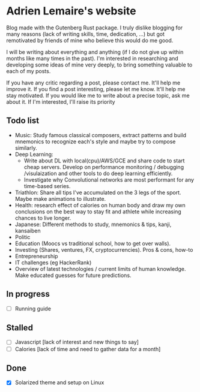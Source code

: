 # Adrien Lemaire's website

Blog made with the Gutenberg Rust package.
I truly dislike blogging for many reasons (lack of writing skills, time,
dedication, …) but got remotivated by friends of mine who believe this would do
me good.

I will be writing about everything and anything (if I do not give up within
months like many times in the past). I'm interested in researching and
developing some ideas of mine very deeply, to bring something valuable to each
of my posts.

If you have any critic regarding a post, please contact me. It'll help me
improve it.
If you find a post interesting, please let me know. It'll help me stay
motivated.
If you would like me to write about a precise topic, ask me about it. If I'm
interested, I'll raise its priority

## Todo list

* Music: Study famous classical composers, extract patterns and build mnemonics
  to recognize each's style and maybe try to compose similarly.
* Deep Learning:
    * Write about DL with local(cpu)/AWS/GCE and share code to start cheap
  servers. Develop on performance monitoring / debugging /visulaization and other tools to do
  deep learning efficiently.
    * Investigate why Convolutional networks are most performant for any time-based
      series.
* Triathlon: Share all tips I've accumulated on the 3 legs of the sport. Maybe
  make animations to illustrate.
* Health: research effect of calories on human body and draw my own conclusions
  on the best way to stay fit and athlete while increasing chances to live
  longer.
* Japanese: Different methods to study, mnemonics & tips, kanji, kansaiben
* Politic
* Education (Moocs vs traditional school, how to get over walls).
* Investing  (Shares, ventures, FX, cryptocurrencies). Pros & cons, how-to
* Entrepreneurship
* IT challenges (eg HackerRank)
* Overview of latest technologies / current limits of human knowledge. Make
  educated guesses for future predictions.

## In progress

- [ ] Running guide

## Stalled

- [ ] Javascript [lack of interest and new things to say]
- [ ] Calories [lack of time and need to gather data for a month]

## Done

- [x] Solarized theme and setup on Linux
